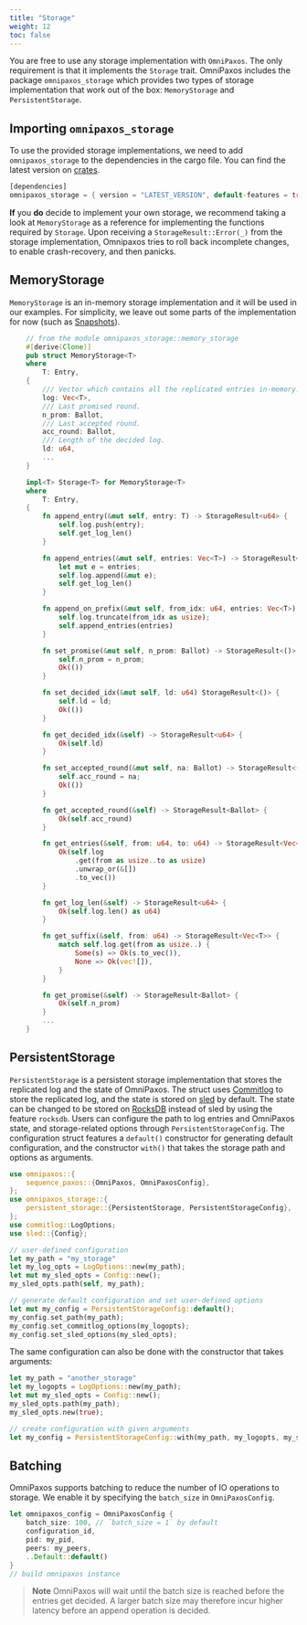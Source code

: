 ```yaml
---
title: "Storage"
weight: 12
toc: false
---
```

You are free to use any storage implementation with `OmniPaxos`. The only requirement is that it implements the `Storage` trait. OmniPaxos includes the package `omnipaxos_storage` which provides two types of storage implementation that work out of the box: `MemoryStorage` and `PersistentStorage`.

## Importing `omnipaxos_storage`
To use the provided storage implementations, we need to add `omnipaxos_storage` to the dependencies in the cargo file. You can find the latest version on [crates](https://crates.io/crates/omnipaxos_storage).
```rust
[dependencies]
omnipaxos_storage = { version = "LATEST_VERSION", default-features = true } 
```

**If** you **do** decide to implement your own storage, we recommend taking a look at `MemoryStorage` as a reference for implementing the functions required by `Storage`.
Upon receiving a `StorageResult::Error(_)` from the storage implementation, Omnipaxos tries to roll back incomplete changes, to enable crash-recovery, and then panicks.

## MemoryStorage
`MemoryStorage` is an in-memory storage implementation and it will be used in our examples. For simplicity, we leave out some parts of the implementation for now (such as [Snapshots](../compaction)).
```rust
    // from the module omnipaxos_storage::memory_storage
    #[derive(Clone)]
    pub struct MemoryStorage<T>
    where
        T: Entry,
    {
        /// Vector which contains all the replicated entries in-memory.
        log: Vec<T>,
        /// Last promised round.
        n_prom: Ballot,
        /// Last accepted round.
        acc_round: Ballot,
        /// Length of the decided log.
        ld: u64,
        ...
    }

    impl<T> Storage<T> for MemoryStorage<T>
    where
        T: Entry,
    {
        fn append_entry(&mut self, entry: T) -> StorageResult<u64> {
            self.log.push(entry);
            self.get_log_len()
        }

        fn append_entries(&mut self, entries: Vec<T>) -> StorageResult<u64> {
            let mut e = entries;
            self.log.append(&mut e);
            self.get_log_len()
        }

        fn append_on_prefix(&mut self, from_idx: u64, entries: Vec<T>) -> StorageResult<u64> {
            self.log.truncate(from_idx as usize);
            self.append_entries(entries)
        }

        fn set_promise(&mut self, n_prom: Ballot) -> StorageResult<()> {
            self.n_prom = n_prom;
            Ok(())
        }

        fn set_decided_idx(&mut self, ld: u64) StorageResult<()> {
            self.ld = ld;
            Ok(())
        }

        fn get_decided_idx(&self) -> StorageResult<u64> {
            Ok(self.ld)
        }

        fn set_accepted_round(&mut self, na: Ballot) -> StorageResult<()> {
            self.acc_round = na;
            Ok(())
        }

        fn get_accepted_round(&self) -> StorageResult<Ballot> {
            Ok(self.acc_round)
        }

        fn get_entries(&self, from: u64, to: u64) -> StorageResult<Vec<T>> {
            Ok(self.log
                .get(from as usize..to as usize)
                .unwrap_or(&[])
                .to_vec())
        }

        fn get_log_len(&self) -> StorageResult<u64> {
            Ok(self.log.len() as u64)
        }

        fn get_suffix(&self, from: u64) -> StorageResult<Vec<T>> {
            match self.log.get(from as usize..) {
                Some(s) => Ok(s.to_vec()),
                None => Ok(vec![]),
            }
        }

        fn get_promise(&self) -> StorageResult<Ballot> {
            Ok(self.n_prom)
        }
        ...
    }
```

## PersistentStorage
`PersistentStorage` is a persistent storage implementation that stores the replicated log and the state of OmniPaxos. The struct uses [Commitlog](https://crates.io/crates/commitlog) to store the replicated log, and the state is stored on [sled](https://crates.io/crates/sled) by default. The state can be changed to be stored on [RocksDB](https://crates.io/crates/rocksdb) instead of sled by using the feature `rocksdb`. Users can configure the path to log entries and OmniPaxos state, and storage-related options through `PersistentStorageConfig`. The configuration struct features a `default()` constructor for generating default configuration, and the constructor `with()` that takes the storage path and options as arguments. 
```rust
use omnipaxos::{
    sequence_paxos::{OmniPaxos, OmniPaxosConfig},
};
use omnipaxos_storage::{
    persistent_storage::{PersistentStorage, PersistentStorageConfig},
};
use commitlog::LogOptions;
use sled::{Config};

// user-defined configuration
let my_path = "my_storage"
let my_log_opts = LogOptions::new(my_path);
let mut my_sled_opts = Config::new();
my_sled_opts.path(self, my_path);

// generate default configuration and set user-defined options
let mut my_config = PersistentStorageConfig::default();
my_config.set_path(my_path);
my_config.set_commitlog_options(my_logopts);
my_config.set_sled_options(my_sled_opts);
```
The same configuration can also be done with the constructor that takes arguments:
```rust
let my_path = "another_storage"
let my_logopts = LogOptions::new(my_path);
let mut my_sled_opts = Config::new();
my_sled_opts.path(my_path);
my_sled_opts.new(true);

// create configuration with given arguments
let my_config = PersistentStorageConfig::with(my_path, my_logopts, my_sled_opts);
```
## Batching
OmniPaxos supports batching to reduce the number of IO operations to storage. We enable it by specifying the `batch_size` in `OmniPaxosConfig`.

```rust
let omnipaxos_config = OmniPaxosConfig {
    batch_size: 100, // `batch_size = 1` by default
    configuration_id,
    pid: my_pid,
    peers: my_peers,
    ..Default::default()
}
// build omnipaxos instance
```

> **Note** OmniPaxos will wait until the batch size is reached before the entries get decided. A larger batch size may therefore incur higher latency before an append operation is decided. 
